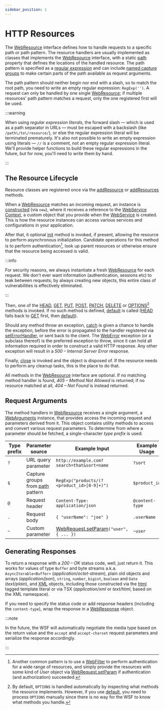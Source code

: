```yaml
---
sidebar_position: 1
---
```


# HTTP Resources

The [WebResource] interface defines how to handle requests to a specific path or path pattern. The resource handlers are
usually implemented as classes that implements the [WebResource] interface, with a static [path] property that defines
the locations of the handled resource. The path pattern is specified as a [regular expression] and can include [named
capture groups] to make certain parts of the path available as request arguments.

The path pattern should neither begin nor end with a slash, so to match the root path, you need to write an empty
regular expression: `RegExp('')`. A request can only be handled by one single [WebResource]; if multiple resources' path
pattern matches a request, only the one registered first will be used.

:::warning

When using *regular expression literals*, the forward slash — which is used as a path separator in URLs — must be
escaped with a backslash (like `/path\/to\/resource/`), or else the regular expression literal will be terminated
prematurely. It's also not possible to write an empty expression using literals — `//` is a comment, not an empty
regular expression literal. We'll provide helper functions to build these regular expressions in the future, but for
now, you'll need to write them by hand.

:::

## The Resource Lifecycle

Resource classes are registered once via the [addResource] or [addResources] methods.

When a [WebResource] matches an incoming request, an instance is [constructed][WebResourceCtor] (via `new`), where it
receives a reference to the [WebService Context], a custom object that you provide when the [WebService] is created.
This is how the resource instances can access various services and configurations in your application.

After that, it optional [init] method is invoked, if present, allowing the resource to perform asynchronous
initialization. Candidate operations for this method is to perform authentication[^1], look up parent resources or otherwise
ensure that the resource being accessed is valid.

:::info

For security reasons, we always instantiate a fresh [WebResource] for each request. We don't ever want information
(authentication, sessions etc) to leak between requests; by always creating new objects, this entire class of
vulnerabilities is effectively eliminated.

:::

Then, one of the [HEAD], [GET], [PUT], [POST], [PATCH], [DELETE] or [OPTIONS]&ZeroWidthSpace;[^2] methods is invoked. If
no such method is defined, [default] is called ([HEAD] falls back to [GET] first, then [default]).

Should any method throw an exception, [catch] is given a chance to handle the exception, before the error is propagated
to the handler registered via [setErrorHandler], or sent back to the client. The [WebError] exception (or a subclass
thereof) is the preferred exception to throw, since it can hold all information required in order to construct a valid
HTTP response. Any other exception will result in a *500 – Internal Server Error* response.

Finally, [close] is invoked and the object is disposed of. If the resource needs to perform any cleanup tasks, this is
the place to do that.

All methods in the [WebResource] interface are optional. If no matching method handler is found, *405 – Method Not
Allowed* is returned; if no resource matched at all, *404 – Not Found* is instead returned.

## Request Arguments

The method handlers in [WebResource] receives a single argument, a [WebArguments] instance, that provides access the
incoming request and parameters derived from it. This object contains utility methods to access and convert various
request parameters. To determine from where a parameter should be fetched, a single-character *type prefix* is used:

Type prefix | Parameter source                   | Example Input                              | Example Usage
------------|------------------------------------|--------------------------------------------|----------------
`?`         | URL query parameter                | `http://example.com?search=that&sort=name` | `?sort`
`$`         | Capture groups from [path] pattern | `RegExp("products/(?<product_id>[0-9]+)")` | `$product_id`
`@`         | Request header                     | `Content-Type: application/json`           | `@content-type`
`.`         | Request body                       | `{ "userName": "joe" }`                    | `.userName`
`~`         | Custom parameter                   | [WebRequest.setParam]`("user", { ... })`   | `~user`

## Generating Responses

To return a response with a *200 – OK* status code, well, just return it. This works for values of type `Buffer` and
byte streams a.k.a. `AsyncIterable<Buffer>` (*application/octet-stream*), plain old objects and arrays
(*application/json*), `string`, `number`, `bigint`, `boolean` and `Date` (*text/plain*), and [XML] objects, including
those constructed via the [html] tagged template literal or via TSX (*application/xml* or *text/html*, based on the XML
namespace).

If you need to specify the status code or add response headers (including the `content-type`), wrap the response in a
[WebResponse] object.

:::note

In the future, the WSF will automatically negotiate the media type based on the return value and the `accept` and
`accept-charset` request parameters and serialize the response accordingly.

:::

[^1]: Another common pattern is to use a [WebFilter] to perform authentication for a wide range of resources, and simply
      provide the resources with some kind of *User* object via [WebRequest.setParam] if authentication (and
      authorization) succeeded.
[^2]: By default, `OPTIONS` is handled automatically by inspecting what methods the resource implements. However, if you
      use [default], you need to process `OPTIONS` manually since there is no way for the WSF to know what methods you
      handle.

[WebArguments]:         ../api/classes/divine_web_service.WebArguments.md
[WebError]:             ../api/classes/divine_web_service.WebError.md
[WebFilter]:            ../api/interfaces/divine_web_service.WebFilter.md
[WebResource]:          ../api/interfaces/divine_web_service.WebResource.md
[WebResourceCtor]:      ../api/interfaces/divine_web_service.WebResourceCtor.md#constructor
[WebResponse]:          ../api/classes/divine_web_service.WebResponse.md
[WebService]:           ../api/classes/divine_web_service.WebService.md

[addResource]:          ../api/classes/divine_web_service.WebService.md#addresource
[addResources]:         ../api/classes/divine_web_service.WebService.md#addresources
[setErrorHandler]:      ../api/classes/divine_web_service.WebService.md#seterrorhandler
[WebService Context]:   ../api/classes/divine_web_service.WebService.md#context
[WebRequest.setParam]:  ../api/classes/divine_web_service.WebRequest.md#setparam
[XML]:                  ../api/modules/divine_x4e.md#xml
[html]:                 ../api/modules/divine_x4e.md#html

[regular expression]:   https://developer.mozilla.org/en-US/docs/Web/JavaScript/Guide/Regular_Expressions
[named capture groups]: https://developer.mozilla.org/en-US/docs/Web/JavaScript/Guide/Regular_Expressions/Groups_and_Ranges#using_named_groups

[path]:                 ../api/interfaces/divine_web_service.WebResourceCtor.md#path
[init]:                 ../api/interfaces/divine_web_service.WebResource.md#init
[HEAD]:                 ../api/interfaces/divine_web_service.WebResource.md#head
[GET]:                  ../api/interfaces/divine_web_service.WebResource.md#get
[PUT]:                  ../api/interfaces/divine_web_service.WebResource.md#put
[POST]:                 ../api/interfaces/divine_web_service.WebResource.md#post
[PATCH]:                ../api/interfaces/divine_web_service.WebResource.md#patch
[DELETE]:               ../api/interfaces/divine_web_service.WebResource.md#delete
[OPTIONS]:              ../api/interfaces/divine_web_service.WebResource.md#options
[default]:              ../api/interfaces/divine_web_service.WebResource.md#default
[catch]:                ../api/interfaces/divine_web_service.WebResource.md#catch
[close]:                ../api/interfaces/divine_web_service.WebResource.md#close
